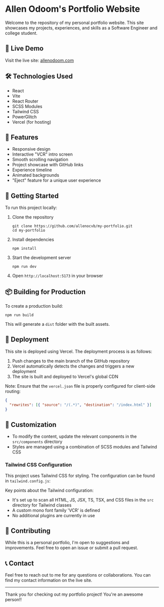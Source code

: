 # Allen Odoom's Portfolio Website

Welcome to the repository of my personal portfolio website. This site showcases my projects, experiences, and skills as a Software Engineer and college student.

## 🚀 Live Demo

Visit the live site: [allenodoom.com](https://allenodoom.com)

## 🛠 Technologies Used

- React
- Vite
- React Router
- SCSS Modules
- Tailwind CSS
- PowerGlitch
- Vercel (for hosting)

## 🌟 Features

- Responsive design
- Interactive "VCR" intro screen
- Smooth scrolling navigation
- Project showcase with GitHub links
- Experience timeline
- Animated backgrounds
- "Eject" feature for a unique user experience

## 🚀 Getting Started

To run this project locally:

1. Clone the repository
   ```
   git clone https://github.com/allenocvb/my-portfolio.git
   cd my-portfolio
   ```

2. Install dependencies
   ```
   npm install
   ```

3. Start the development server
   ```
   npm run dev
   ```

4. Open `http://localhost:5173` in your browser

## 📦 Building for Production

To create a production build:

```
npm run build
```

This will generate a `dist` folder with the built assets.

## 🚀 Deployment

This site is deployed using Vercel. The deployment process is as follows:

1. Push changes to the main branch of the GitHub repository
2. Vercel automatically detects the changes and triggers a new deployment
3. The site is built and deployed to Vercel's global CDN

Note: Ensure that the `vercel.json` file is properly configured for client-side routing:

```json
{
  "rewrites": [{ "source": "/(.*)", "destination": "/index.html" }]
}
```

## 🎨 Customization

- To modify the content, update the relevant components in the `src/components` directory
- Styles are managed using a combination of SCSS modules and Tailwind CSS

### Tailwind CSS Configuration

This project uses Tailwind CSS for styling. The configuration can be found in `tailwind.config.js`:

Key points about the Tailwind configuration:
- It's set up to scan all HTML, JS, JSX, TS, TSX, and CSS files in the `src` directory for Tailwind classes
- A custom mono font family 'VCR' is defined
- No additional plugins are currently in use

## 🤝 Contributing

While this is a personal portfolio, I'm open to suggestions and improvements. Feel free to open an issue or submit a pull request.

## 📞 Contact

Feel free to reach out to me for any questions or collaborations. You can find my contact information on the live site.

---

Thank you for checking out my portfolio project! You're an awesome person!!
